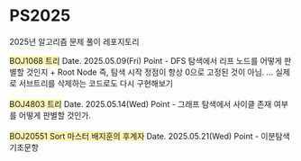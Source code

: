 # PS2025
2025년 알고리즘 문제 풀이 레포지토리

<span style='background-color: #fff5b1'>BOJ1068 트리</span> Date. 2025.05.09(Fri)
Point - DFS 탐색에서 리프 노드를 어떻게 판별할 것인지 + Root Node 즉, 탐색 시작 정점이 항상 0으로 고정된 것이 아님.
... 실제로 서브트리를 삭제하는 코드로도 다시 구현해보기
<br><br>
<span style='background-color: #fff5b1'>BOJ4803 트리</span>  Date. 2025.05.14(Wed)
Point - 그래프 탐색에서 사이클 존재 여부를 어떻게 판별할 것인가.
<br><br>
<span style='background-color: #fff5b1'>BOJ20551 Sort 마스터 배지훈의 후계자</span> Date. 2025.05.21(Wed)
Point - 이분탐색 기초문항
